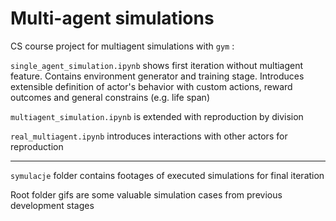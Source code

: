 # Multi-agent simulations

CS course project for multiagent simulations with `gym` :

`single_agent_simulation.ipynb` shows first iteration without multiagent feature. Contains environment generator and training stage.
Introduces extensible definition of actor's behavior with custom actions, reward outcomes and general constrains (e.g. life span)

`multiagent_simulation.ipynb` is extended with reproduction by division

`real_multiagent.ipynb` introduces interactions with other actors for reproduction

--- 

`symulacje` folder contains footages of executed simulations for final iteration

Root folder gifs are some valuable simulation cases from previous development stages
